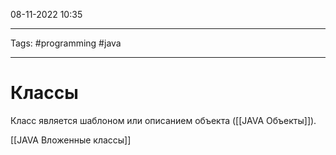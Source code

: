 08-11-2022
10:35
***
Tags: #programming #java 
***
# Классы

Класс является шаблоном или описанием объекта ([[JAVA Объекты]]).

[[JAVA Вложенные классы]]

